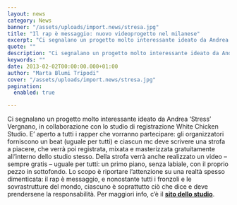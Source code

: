 ```yaml
---
layout: news
category: News
banner: "/assets/uploads/import.news/stresa.jpg"
title: "Il rap è messaggio: nuovo videoprogetto nel milanese"
excerpt: "Ci segnalano un progetto molto interessante ideato da Andrea ‘Stress’ Vergnano, in collaborazione con lo studio di registrazione White Chicken Studio. E’ aperto a tutti i rapper che vorranno partecipare: gli organizzatori forniscono un beat (uguale per tutti) e ciascun mc deve scrivere una strofa a piacere, che verrà poi registrata, mixata e masterizzata gratuitamente [&hellip"
quote: ""
description: "Ci segnalano un progetto molto interessante ideato da Andrea ‘Stress’ Vergnano, in collaborazione con lo studio di registrazione White Chicken Studio. E’ aperto a tutti i rapper che vorranno partecipare: gli organizzatori forniscono un beat (uguale per tutti) e ciascun mc deve scrivere una strofa a piacere, che verrà poi registrata, mixata e masterizzata gratuitamente [&hellip"
keywords: ""
date: 2013-02-02T00:00:00.000+01:00
author: "Marta Blumi Tripodi"
cover: "/assets/uploads/import.news/stresa.jpg"
pagination:
  enabled: true

---
```


Ci segnalano un progetto molto interessante ideato da Andrea ‘Stress’ Vergnano, in collaborazione con lo studio di registrazione White Chicken Studio. E’ aperto a tutti i rapper che vorranno partecipare: gli organizzatori forniscono un beat (uguale per tutti) e ciascun mc deve scrivere una strofa a piacere, che verrà poi registrata, mixata e masterizzata gratuitamente all’interno dello studio stesso. Della strofa verrà anche realizzato un video – sempre gratis – uguale per tutti: un primo piano, senza labiale, con il proprio pezzo in sottofondo. Lo scopo è riportare l’attenzione su una realtà spesso dimenticata: il rap è messaggio, e nonostante tutti i fronzoli e le sovrastrutture del mondo, ciascuno è soprattutto ciò che dice e deve prendersene la responsabilità. Per maggiori info, c’è il [**sito dello studio**](https://whitechickenstudiosblog.wordpress.com/2013/01/28/il-rap-e-messaggio-video-gratis-per-rappers/ "http://whitechickenstudiosblog.wordpress.com/2013/01/28/il-rap-e-messaggio-video-gratis-per-rappers/").